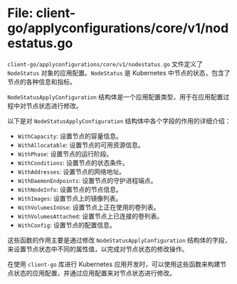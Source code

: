 # File: client-go/applyconfigurations/core/v1/nodestatus.go

`client-go/applyconfigurations/core/v1/nodestatus.go` 文件定义了 `NodeStatus` 对象的应用配置。`NodeStatus` 是 Kubernetes 中节点的状态，包含了节点的各种信息和指标。

`NodeStatusApplyConfiguration` 结构体是一个应用配置类型，用于在应用配置过程中对节点状态进行修改。

以下是对 `NodeStatusApplyConfiguration` 结构体中各个字段的作用的详细介绍：

- `WithCapacity`: 设置节点的容量信息。
- `WithAllocatable`: 设置节点的可用资源信息。
- `WithPhase`: 设置节点的运行阶段。
- `WithConditions`: 设置节点的状态条件。
- `WithAddresses`: 设置节点的网络地址。
- `WithDaemonEndpoints`: 设置节点的守护进程端点。
- `WithNodeInfo`: 设置节点的节点信息。
- `WithImages`: 设置节点上的镜像列表。
- `WithVolumesInUse`: 设置节点上正在使用的卷列表。
- `WithVolumesAttached`: 设置节点上已连接的卷列表。
- `WithConfig`: 设置节点的配置信息。

这些函数的作用主要是通过修改 `NodeStatusApplyConfiguration` 结构体的字段，来设置节点状态中不同的属性值，以完成对节点状态的修改操作。

在使用 `client-go` 库进行 Kubernetes 应用开发时，可以使用这些函数来构建节点状态的应用配置，并通过应用配置来对节点状态进行修改。

